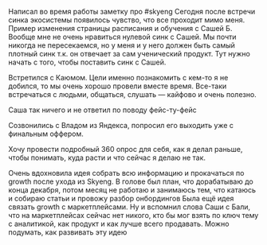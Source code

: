 Написал во время работы заметку про #skyeng 
Сегодня после встречи синка экосистемы появилось чувство, что все проходит мимо меня. Пример изменения страницы расписания и обучения с Сашей Б. Вообще мне не очень нравиться нулевой синк с Сашей. Мы почти никогда не пересекаемся, но у меня и у него должен быть самый плотный синк т.к. он отвечает за сам ученический продукт. 
Тут нужно начать с того, чтобы поставить синк с Сашей. 

Встретился с Каюмом. Цели именно познакомить с кем-то я не добился, то мы очень хорошо провели вместе время. Все-таки встречаться с людьми, общаться, слушать — кайфово и очень полезно. 

Саша так ничего и не ответил по поводу фейс-ту-фейс

Созвонились с Владом из Яндекса, попросил его выходить уже с финальным оффером. 

Хочу провести подробный 360 опрос для себя, как я делал раньше, чтобы понимать, куда расти и что сейчас я делаю не так.

Очень вдохновила идея собрать всю информацию и прокачаться по growth после ухода из Skyeng. В голове был план, что дорабатываю до конца декабря, потом месяц не работаю и занимаюсь тем, что катаюсь и собираю статьи и провожу разбор онбордингов 
Была ещё идея связать growth с маркетплейсами. Ну и вспомнил слова Саши с Бали, что на маркетплейсах сейчас нет никого, кто бы мог взять по ключ тему с аналитикой, как продукт и как лучше всего продавать. Можно подумать, как развивать эту идею